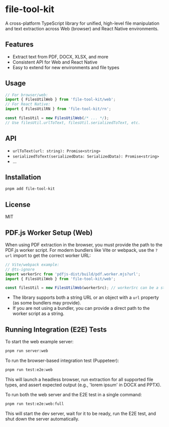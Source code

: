 # file-tool-kit

A cross-platform TypeScript library for unified, high-level file manipulation and text extraction across Web (browser) and React Native environments.

## Features
- Extract text from PDF, DOCX, XLSX, and more
- Consistent API for Web and React Native
- Easy to extend for new environments and file types

## Usage
```ts
// For browser/web:
import { FilesUtilWeb } from 'file-tool-kit/web';
// For React Native:
import { FilesUtilRN } from 'file-tool-kit/rn';

const filesUtil = new FilesUtilWeb(/* ... */);
// Use filesUtil.urlToText, filesUtil.serializedToText, etc.
```

## API
- `urlToText(url: string): Promise<string>`
- `serializedToText(serializedData: SerializedData): Promise<string>`
- ...

## Installation
```sh
pnpm add file-tool-kit
```

## License
MIT 

## PDF.js Worker Setup (Web)

When using PDF extraction in the browser, you must provide the path to the PDF.js worker script. For modern bundlers like Vite or webpack, use the `?url` import to get the correct worker URL:

```ts
// Vite/webpack example:
// @ts-ignore
import workerSrc from 'pdfjs-dist/build/pdf.worker.mjs?url';
import { FilesUtilWeb } from 'file-tool-kit/web';

const filesUtil = new FilesUtilWeb(workerSrc); // workerSrc can be a string or { url: string }
```

- The library supports both a string URL or an object with a `url` property (as some bundlers may provide).
- If you are not using a bundler, you can provide a direct path to the worker script as a string. 

## Running Integration (E2E) Tests

To start the web example server:

```sh
pnpm run server:web
```

To run the browser-based integration test (Puppeteer):

```sh
pnpm run test:e2e:web
```

This will launch a headless browser, run extraction for all supported file types, and assert expected output (e.g., 'lorem ipsum' in DOCX and PPTX).

To run both the web server and the E2E test in a single command:

```sh
pnpm run test:e2e:web:full
```

This will start the dev server, wait for it to be ready, run the E2E test, and shut down the server automatically. 
